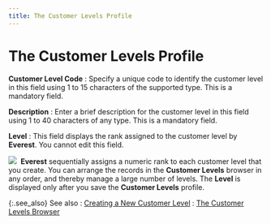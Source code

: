 ```yaml
---
title: The Customer Levels Profile
---
```


# The Customer Levels Profile


**Customer Level Code**
: Specify a unique code to identify the customer level  in this field using 1 to 15 characters of the supported type. This is  a mandatory field.


**Description**
: Enter a brief description for the customer level  in this field using 1 to 40 characters of any type. This is a mandatory  field.


**Level**
: This field displays the rank assigned to the customer  level by **Everest**. You cannot edit  this field.


![]({{site.mc_baseurl}}/img/note.gif)  **Everest** sequentially assigns a numeric  rank to each customer level that you create. You can arrange the records  in the **Customer Levels** browser  in any order, and thereby manage a large number of levels. The **Level** is displayed only after you save the **Customer 
 Levels** profile.


{:.see_also}
See also
: [Creating  a New Customer Level]({{site.mc_baseurl}}/customer-levels/creating-customer-levels/creating_a_new_customer_level.html)
: [The Customer  Levels Browser]({{site.mc_baseurl}}/customer-levels/creating-customer-levels/the_customer_levels_browser.html)
